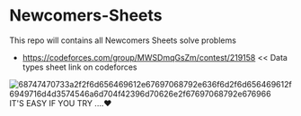 # Newcomers-Sheets
This repo will contains all Newcomers Sheets solve problems
* https://codeforces.com/group/MWSDmqGsZm/contest/219158 <<  Data types sheet link on codeforces


![68747470733a2f2f6d656469612e67697068792e636f6d2f6d656469612f6949716d4d3574546a6d704f42396d70626e2f67697068792e676966](https://user-images.githubusercontent.com/103429590/222480699-30bc1b97-8ec8-4744-be7d-05242cd21556.gif)
IT'S EASY IF YOU TRY ....❤️
